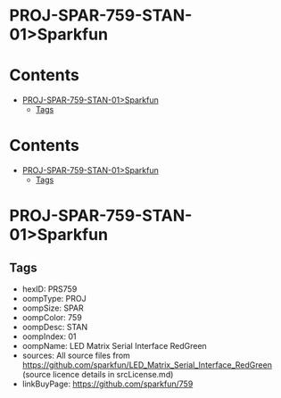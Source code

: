 
PROJ-SPAR-759-STAN-01>Sparkfun
==============================

Contents
========

* [PROJ-SPAR-759-STAN-01>Sparkfun](#proj-spar-759-stan-01sparkfun)
	* [Tags](#tags)

Contents
========

* [PROJ-SPAR-759-STAN-01>Sparkfun](#proj-spar-759-stan-01sparkfun)
	* [Tags](#tags)

# PROJ-SPAR-759-STAN-01>Sparkfun

## Tags

- hexID: PRS759
- oompType: PROJ
- oompSize: SPAR
- oompColor: 759
- oompDesc: STAN
- oompIndex: 01
- oompName: LED Matrix Serial Interface RedGreen
- sources: All source files from https://github.com/sparkfun/LED_Matrix_Serial_Interface_RedGreen (source licence details in srcLicense.md)
- linkBuyPage: https://github.com/sparkfun/759
